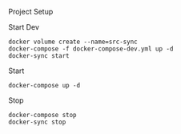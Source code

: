 Project Setup

Start Dev

    docker volume create --name=src-sync
    docker-compose -f docker-compose-dev.yml up -d
    docker-sync start

Start

    docker-compose up -d

Stop

    docker-compose stop
    docker-sync stop
